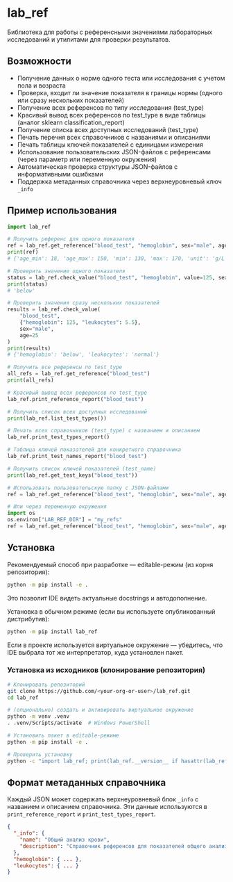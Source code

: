 # lab_ref

Библиотека для работы с референсными значениями лабораторных исследований и утилитами для проверки результатов.

## Возможности
- Получение данных о норме одного теста или исследования с учетом пола и возраста
- Проверка, входит ли значение показателя в границы нормы (одного или сразу нескольких показателей)
- Получение всех референсов по типу исследования (test_type)
- Красивый вывод всех референсов по test_type в виде таблицы (аналог sklearn classification_report)
- Получение списка всех доступных исследований (test_type)
- Печать перечня всех справочников с названиями и описаниями
- Печать таблицы ключей показателей с единицами измерения
- Использование пользовательских JSON-файлов с референсами (через параметр или переменную окружения)
- Автоматическая проверка структуры JSON-файлов с информативными ошибками
- Поддержка метаданных справочника через верхнеуровневый ключ `_info`

## Пример использования

```python
import lab_ref

# Получить референс для одного показателя
ref = lab_ref.get_reference("blood_test", "hemoglobin", sex="male", age=25)
print(ref)
# {'age_min': 18, 'age_max': 150, 'min': 130, 'max': 170, 'unit': 'g/L'}

# Проверить значение одного показателя
status = lab_ref.check_value("blood_test", "hemoglobin", value=125, sex="male", age=25)
print(status)
# 'below'

# Проверить значения сразу нескольких показателей
results = lab_ref.check_value(
    "blood_test",
    {"hemoglobin": 125, "leukocytes": 5.5},
    sex="male",
    age=25
)
print(results)
# {'hemoglobin': 'below', 'leukocytes': 'normal'}

# Получить все референсы по test_type
all_refs = lab_ref.get_reference("blood_test")
print(all_refs)

# Красивый вывод всех референсов по test_type
lab_ref.print_reference_report("blood_test")

# Получить список всех доступных исследований
print(lab_ref.list_test_types())

# Печать всех справочников (test_type) с названием и описанием
lab_ref.print_test_types_report()

# Таблица ключей показателей для конкретного справочника
lab_ref.print_test_names_report("blood_test")

# Получить список ключей показателей (test_name)
print(lab_ref.get_test_keys("blood_test"))

# Использовать пользовательскую папку с JSON-файлами
ref = lab_ref.get_reference("blood_test", "hemoglobin", sex="male", age=25, references_dir="my_refs")

# Или через переменную окружения
import os
os.environ["LAB_REF_DIR"] = "my_refs"
ref = lab_ref.get_reference("blood_test", "hemoglobin", sex="male", age=25)
```

## Установка

Рекомендуемый способ при разработке — editable-режим (из корня репозитория):

```bash
python -m pip install -e .
```

Это позволит IDE видеть актуальные docstrings и автодополнение.

Установка в обычном режиме (если вы используете опубликованный дистрибутив):

```bash
python -m pip install lab_ref
```

Если в проекте используется виртуальное окружение — убедитесь, что IDE выбрала тот же интерпретатор, куда установлен пакет.


### Установка из исходников (клонирование репозитория)

```bash
# Клонировать репозиторий
git clone https://github.com/<your-org-or-user>/lab_ref.git
cd lab_ref

# (опционально) создать и активировать виртуальное окружение
python -m venv .venv
. .venv/Scripts/activate  # Windows PowerShell

# Установить пакет в editable-режиме
python -m pip install -e .

# Проверить установку
python -c "import lab_ref; print(lab_ref.__version__ if hasattr(lab_ref, '__version__') else 'installed')"
```


## Формат метаданных справочника

Каждый JSON может содержать верхнеуровневый блок `_info` с названием и описанием справочника. Эти данные используются в `print_reference_report` и `print_test_types_report`.

```json
{
  "_info": {
    "name": "Общий анализ крови",
    "description": "Справочник референсов для показателей общего анализа крови"
  },
  "hemoglobin": { ... },
  "leukocytes": { ... }
}
```
